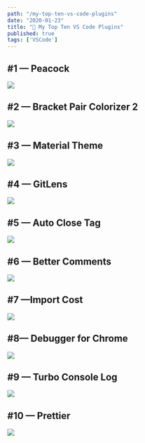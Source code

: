 ```yaml
---
path: "/my-top-ten-vs-code-plugins"
date: "2020-01-23"
title: "🎳 My Top Ten VS Code Plugins"
published: true
tags: ['VSCode']
---
```


## #1 — Peacock

![](https://cdn-images-1.medium.com/max/8534/1*WwbBEwh-NXEZOFh-XxUmBQ.jpeg)

## #2 — Bracket Pair Colorizer 2

![](https://cdn-images-1.medium.com/max/8534/1*8WJv4vmvY-sK0Dg4W1wceg.jpeg)

## #3 — Material Theme

![](https://cdn-images-1.medium.com/max/8534/1*I2VDi1XmBzTRhu_rex0_rA.jpeg)

## #4 — GitLens

![](https://cdn-images-1.medium.com/max/8534/1*0eETh-Arjp2hPDB17_9kWw.jpeg)

## #5 — Auto Close Tag

![](https://cdn-images-1.medium.com/max/8534/1*9yTHnI4RpIPHvKqvD7yciQ.jpeg)

## #6 — Better Comments

![](https://cdn-images-1.medium.com/max/8534/1*WMzfi-fDnQ-1a7zE4BhHBA.jpeg)

## #7 —Import Cost

![](https://cdn-images-1.medium.com/max/8534/1*obq-fMXcgIGOWPpZdTUdDQ.jpeg)

## #8— Debugger for Chrome

![](https://cdn-images-1.medium.com/max/8534/1*Wxe5gtfoKGlElsDXTD-p4A.jpeg)

## #9 — Turbo Console Log

![](https://cdn-images-1.medium.com/max/8534/1*WFZuq9_q9kLcOfIeVVZJsg.jpeg)

## #10 — Prettier

![](https://cdn-images-1.medium.com/max/2048/1*ur7nfBmepIoGo0xAzvFYrw.png)
